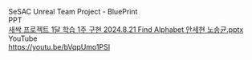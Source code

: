 SeSAC Unreal Team Project - BluePrint <br>
PPT <br>
[새싹 프로젝트 1달 학습 1주 구현 2024.8.21 Find Alphabet 안세현 노송균.pptx](https://github.com/user-attachments/files/16905201/1.1.2024.8.21.Find.Alphabet.pptx)
<br>
YouTube <br>
https://youtu.be/bVqpUmo1PSI
